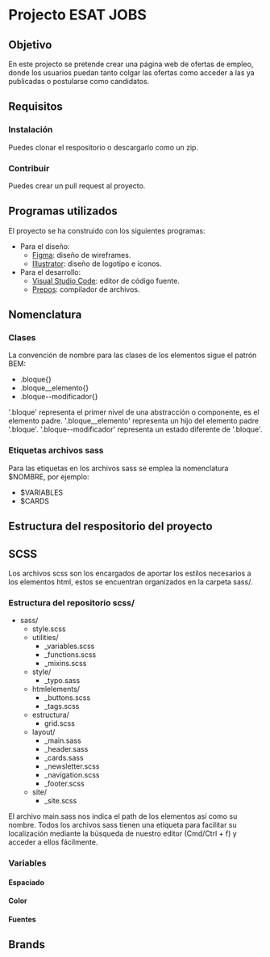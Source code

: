 # **Projecto ESAT JOBS**

## **Objetivo**

En este projecto se pretende crear una página web de ofertas de empleo, donde los usuarios puedan tanto colgar las ofertas como acceder a las ya publicadas o postularse como candidatos.

## **Requisitos**
### **Instalación**
Puedes clonar el respositorio o descargarlo como un zip.
### **Contribuir**
Puedes crear un pull request al proyecto.

## **Programas utilizados**
El proyecto se ha construido con los siguientes programas:
- Para el diseño: 
  - <a href="https://www.figma.com/">Figma</a>: diseño de wireframes.
  - <a href="https://www.adobe.com/products/illustrator.html">Illustrator</a>: diseño de logotipo e iconos.
- Para el desarrollo: 
  - <a href="https://code.visualstudio.com/">Visual Studio Code</a>: editor de código fuente.
  - <a href="https://prepros.io/">Prepos</a>: compilador de archivos.

## **Nomenclatura**

### **Clases**

La convención de nombre para las clases de los elementos sigue el patrón BEM:

- .bloque{}
- .bloque__elemento{}
- .bloque--modificador{}

'.bloque' representa el primer nivel de una abstracción o componente, es el elemento padre.
'.bloque__elemento' representa un hijo del elemento padre '.bloque'.
'.bloque--modificador' representa un estado diferente de '.bloque'.

<!-- Ejemplo sacado del proyecto -->

### **Etiquetas archivos sass**

Para las etiquetas en los archivos sass se emplea la nomenclatura $NOMBRE, por ejemplo:

- $VARIABLES
- $CARDS

## **Estructura del respositorio del proyecto**

<!-- Estructura del repositorio -->

## **SCSS**

Los archivos scss son los encargados de aportar los estilos necesarios a los elementos html, estos se encuentran organizados en la carpeta sass/.

### **Estructura del repositorio scss/**

<!-- Pendiente de revisión -->

- sass/
  - style.scss
  - utilities/
    - _variables.scss
    - _functions.scss
    - _mixins.scss
  - style/
    - _typo.sass
  - htmlelements/
    - _buttons.scss
    - _tags.scss
  - estructura/
    - grid.scss
  - layout/
    - _main.sass
    - _header.sass
    - _cards.sass
    - _newsletter.scss
    - _navigation.scss
    - _footer.scss
  - site/
    - _site.scss

El archivo main.sass nos indica el path de los elementos así como su nombre. Todos los archivos sass tienen una etiqueta para facilitar su localización mediante la búsqueda de nuestro editor (Cmd/Ctrl + f) y acceder a ellos fácilmente.


### **Variables**

#### **Espaciado**

#### **Color**

#### **Fuentes**

## **Brands**

